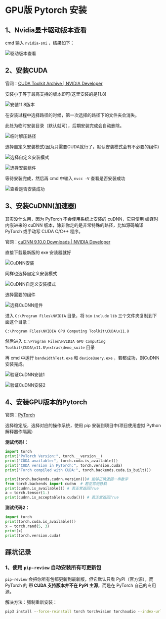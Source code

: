 # GPU版 Pytorch 安装

## 1、Nvidia显卡驱动版本查看

cmd 输入 `nvidia-smi` ，结果如下：

![驱动版本查看](./Pictures/驱动版本查看.png)

## 2、安装CUDA

官网：[CUDA Toolkit Archive | NVIDIA Developer](https://developer.nvidia.com/cuda-toolkit-archive)

安装小于等于最高支持的版本即可(这里安装的是11.8)

![安装11.8版本](./Pictures/安装11.8版本.png)

在安装过程中选择路径的时候，第一次选择的路径下的文件夹会消失。

此处为临时安装目录（默认就可），后期安装完成会自动删除。

![临时解压路径](./Pictures/临时解压路径.png)

选择自定义安装模式(因为只需要CUDA就行了，默认安装模式会有不必要的组件)

![选择自定义安装模式](./Pictures/选择自定义安装模式.png)

![选择安装组件](./Pictures/选择安装组件.png)

等待安装完成，然后再 cmd 中输入 `nvcc -V` 查看是否安装成功

![查看是否安装成功](./Pictures/查看是否安装成功.png)

## 3、安装CuDNN(加速器)

其实没什么用，因为 PyTorch 不会使用系统上安装的 cuDNN，它只使用 编译时内嵌进来的 cuDNN 版本，除非你走的是非常特殊的路径，比如源码编译 PyTorch 或手动写 CUDA C/C++ 程序。

官网：[cuDNN 9.10.0 Downloads | NVIDIA Developer](https://developer.nvidia.com/cudnn-downloads)

直接下载最新版的 exe 安装器就好

![CuDNN安装](./Pictures/CuDNN安装.png)

同样也选择自定义安装模式

![CuDNN自定义安装模式](./Pictures/CuDNN自定义安装模式.png)

选择需要的组件

![选择CuDNN组件](./Pictures/选择CuDNN组件.png)

进入 `C:\Program Files\NVIDIA` 目录，将 `bin` `include` `lib` 三个文件夹复制到下面这个目录：

 `C:\Program Files\NVIDIA GPU Computing Toolkit\CUDA\v11.8`

然后进入 `C:\Program Files\NVIDIA GPU Computing Toolkit\CUDA\v11.8\extras\demo_suite` 目录

再 cmd 中运行 `bandwidthTest.exe` 和 `deviceQuery.exe` ，若都成功，则CuDNN安装完成。

![验证CuDNN安装1](./Pictures/验证CuDNN安装1.png)

![验证CuDNN安装2](./Pictures/验证CuDNN安装2.png)

## 4、安装GPU版本的Pytorch

官网：[PyTorch](https://pytorch.org/)

选择稳定版，选择对应的操作系统，使用 pip 安装到项目中(项目使用虚拟 Python 解释器作隔离)

**测试代码1：**

```python
import torch
print("PyTorch Version:", torch.__version__)
print("CUDA available:", torch.cuda.is_available())
print("CUDA version in PyTorch:", torch.version.cuda)
print("Torch compiled with CUDA:", torch.backends.cuda.is_built())

print(torch.backends.cudnn.version())# 能够正确返回一串数字
from torch.backends import cudnn  # 若正常则静默
print(cudnn.is_available()) # 若正常返回True
a = torch.tensor(1.)
print(cudnn.is_acceptable(a.cuda())) # 若正常返回True
```

**测试代码2：**

```python
import torch
print(torch.cuda.is_available())
x = torch.rand(5, 3)
print(x)
print(torch.version.cuda)
```

## 踩坑记录

### 1、使用 `pip-review` 自动安装所有可更新包

`pip-review` 会把你所有包都更新到最新版，但它默认只看 PyPI（官方源），而 PyTorch 的 **带 CUDA 支持版本并不在 PyPI 主源**，而是在 PyTorch 自己的专用源。

解决方法：强制重新安装：

```cmd
pip3 install --force-reinstall torch torchvision torchaudio --index-url https://download.pytorch.org/whl/cu118
```

